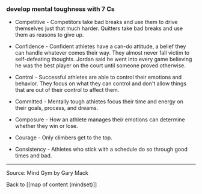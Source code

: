### develop mental toughness with 7 Cs

- Competitive - Competitors take bad breaks and use them to drive themselves just that much harder. Quitters take bad breaks and use them as reasons to give up.

- Confidence - Confident athletes have a can-do attitude, a belief they can handle whatever comes their way. They almost never fall victim to self-defeating thoughts. Jordan said he went into every game believing he was the best player on the court until someone proved otherwise.

- Control - Successful athletes are able to control their emotions and behavior. They focus on what they can control and don't allow things that are out of their control to affect them.

- Committed - Mentally tough athletes focus their time and energy on their goals, process, and dreams.

* Composure - How an athlete manages their emotions can determine whether they win or lose.

* Courage - Only climbers get to the top.

* Consistency - Athletes who stick with a schedule do so through good times and bad.

---

Source: Mind Gym by Gary Mack

Back to [[map of content (mindset)]]